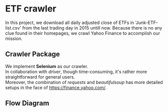 # ETF crawler
In this project, we download all daily adjusted close of ETFs in 'Junk-ETF-list.csv' from the last trading day in 2015 untill now.
Because there is no any clue found in their homepages, we crawl Yahoo Finance to accomplish our mission.


## Crawler Package
We implement **Selenium** as our crawler.  
In collaboration with *driver*, though time-consuming, it's rather more straightforward for general users.  
Moreover, the combination of *requests* and *beautifulsoup* has more detailed setups in the face of https://finance.yahoo.com/.

## Flow Diagram
